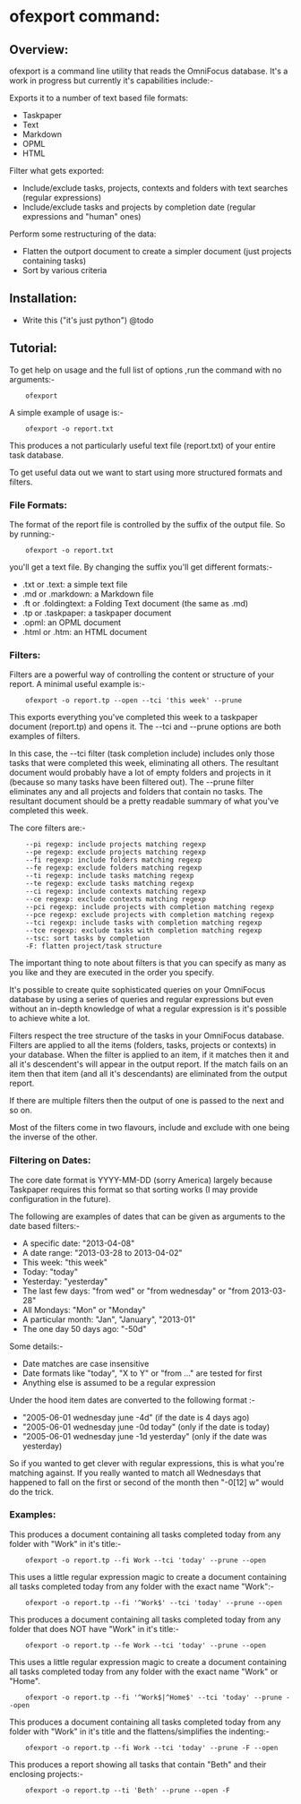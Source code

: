# ofexport command:
## Overview:

ofexport is a command line utility that reads the OmniFocus database. It's a work in progress but currently it's capabilities include:-

Exports it to a number of text based file formats:

- Taskpaper
- Text
- Markdown
- OPML
- HTML

Filter what gets exported:

- Include/exclude tasks, projects, contexts and folders with text searches (regular expressions)
- Include/exclude tasks and projects by completion date (regular expressions and "human" ones)

Perform some restructuring of the data:

- Flatten the outport document to create a simpler document (just projects containing tasks)
- Sort by various criteria

## Installation:
		
- Write this ("it's just python") @todo

## Tutorial:
		
To get help on usage and the full list of options ,run the command with no arguments:-

        ofexport
             
A simple example of usage is:-

        ofexport -o report.txt

This produces a not particularly useful text file (report.txt) of your entire task database.

To get useful data out we want to start using more structured formats and filters.

### File Formats:

The format of the report file is controlled by the suffix of the output file. So by running:-

        ofexport -o report.txt

you'll get a text file. By changing the suffix you'll get different formats:-
- .txt or .text: a simple text file
- .md or .markdown: a Markdown file
- .ft or .foldingtext: a Folding Text document (the same as .md)
- .tp or .taskpaper: a taskpaper document
- .opml: an OPML document
- .html or .htm: an HTML document			 

### Filters:

Filters are a powerful way of controlling the content or structure of your report. A minimal useful example is:-

        ofexport -o report.tp --open --tci 'this week' --prune

This exports everything you've completed this week to a taskpaper document (report.tp) and opens it. The --tci and --prune options are both examples of filters.

In this case, the --tci filter (task completion include) includes only those tasks that were completed this week, eliminating all others. The resultant document would probably have a lot of empty folders and projects in it (because so many tasks have been filtered out). The  --prune filter eliminates any and all projects and folders that contain no tasks. The resultant document should be a pretty readable summary of what you've completed this week.

The core filters are:-

        --pi regexp: include projects matching regexp
        --pe regexp: exclude projects matching regexp
        --fi regexp: include folders matching regexp
        --fe regexp: exclude folders matching regexp
        --ti regexp: include tasks matching regexp
        --te regexp: exclude tasks matching regexp
        --ci regexp: include contexts matching regexp
        --ce regexp: exclude contexts matching regexp
        --pci regexp: include projects with completion matching regexp
        --pce regexp: exclude projects with completion matching regexp
        --tci regexp: include tasks with completion matching regexp
        --tce regexp: exclude tasks with completion matching regexp
        --tsc: sort tasks by completion
        -F: flatten project/task structure

The important thing to note about filters is that you can specify as many as you like and they are executed in the order you specify.

It's possible to create quite sophisticated queries on your OmniFocus database by using a series of queries and regular expressions but even without an in-depth knowledge of what a regular expression is it's possible to achieve white a lot.

Filters respect the tree structure of the tasks in your OmniFocus database. Filters are applied to all the items (folders, tasks, projects or contexts) in your database. When the filter is applied to an item, if it matches then it and all it's descendent's will appear in the output report. If the match fails on an item then that item (and all it's descendants) are eliminated from the output report.

If there are multiple filters then the output of one is passed to the next and so on.

Most of the filters come in two flavours, include and exclude with one being the inverse of the other.

### Filtering on Dates:

The core date format is YYYY-MM-DD (sorry America) largely because Taskpaper requires this format so that sorting works (I may provide configuration in the future).

The following are examples of dates that can be given as arguments to the date based filters:-

- A specific date: "2013-04-08"
- A date range: "2013-03-28 to 2013-04-02"
- This week: "this week"
- Today: "today"
- Yesterday: "yesterday"
- The last few days: "from wed" or "from wednesday" or "from 2013-03-28"
- All Mondays: "Mon" or "Monday"
- A particular month: "Jan", "January", "2013-01"
- The one day 50 days ago: "-50d"

Some details:-

- Date matches are case insensitive
- Date formats like "today", "X to Y" or "from …" are tested for first
- Anything else is assumed to be a regular expression

Under the hood item dates are converted to the following format :-

- "2005-06-01 wednesday june -4d" (if the date is 4 days ago)
- "2005-06-01 wednesday june -0d today" (only if the date is today)
- "2005-06-01 wednesday june -1d yesterday" (only if the date was yesterday)

So if you wanted to get clever with regular expressions, this is what you're matching against. If you really wanted to match all Wednesdays that happened to fall on the first or second of the month then "-0[12] w" would do the trick.
			
### Examples:

This produces a document containing all tasks completed today from any folder with "Work" in it's title:-
	
        ofexport -o report.tp --fi Work --tci 'today' --prune --open
	
This uses a little regular expression magic to create a document containing all tasks completed today from any folder with the exact name "Work":-
	
        ofexport -o report.tp --fi '^Work$' --tci 'today' --prune --open
	
This produces a document containing all tasks completed today from any folder that does NOT have "Work" in it's title:-
	
        ofexport -o report.tp --fe Work --tci 'today' --prune --open

This uses a little regular expression magic to create a document containing all tasks completed today from any folder with the exact name "Work" or "Home".
	
        ofexport -o report.tp --fi '^Work$|^Home$' --tci 'today' --prune --open

This produces a document containing all tasks completed today from any folder with "Work" in it's title and the flattens/simplifies the indenting:-
	
        ofexport -o report.tp --fi Work --tci 'today' --prune -F --open

This produces a report showing all tasks that contain "Beth" and their enclosing projects:-
			
        ofexport -o report.tp --ti 'Beth' --prune --open -F
